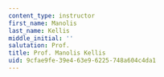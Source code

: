 ```yaml
---
content_type: instructor
first_name: Manolis
last_name: Kellis
middle_initial: ''
salutation: Prof.
title: Prof. Manolis Kellis
uid: 9cfae9fe-39e4-63e9-6225-748a604c4da1
---
```

